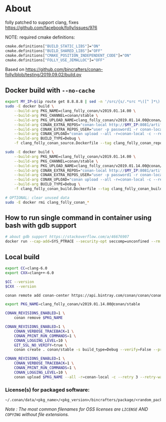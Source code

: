 # About

folly patched to support clang, fixes https://github.com/facebook/folly/issues/976

NOTE: required cmake definitions:

```bash
cmake.definitions["BUILD_STATIC_LIBS"]="ON"
cmake.definitions["BUILD_SHARED_LIBS"]="OFF"
cmake.definitions["CMAKE_POSITION_INDEPENDENT_CODE"]="ON"
cmake.definitions["FOLLY_USE_JEMALLOC"]="OFF"
```

Based on https://github.com/bincrafters/conan-folly/blob/testing/2019.09.02/build.py

## Docker build with `--no-cache`

```bash
export MY_IP=$(ip route get 8.8.8.8 | sed -n '/src/{s/.*src *\([^ ]*\).*/\1/p;q}')
sudo -E docker build \
    --build-arg PKG_NAME=clang_folly_conan/v2019.01.14.00 \
    --build-arg PKG_CHANNEL=conan/stable \
    --build-arg PKG_UPLOAD_NAME=clang_folly_conan/v2019.01.14.00@conan/stable \
    --build-arg CONAN_EXTRA_REPOS="conan-local http://$MY_IP:8081/artifactory/api/conan/conan False" \
    --build-arg CONAN_EXTRA_REPOS_USER="user -p password1 -r conan-local admin" \
    --build-arg CONAN_UPLOAD="conan upload --all -r=conan-local -c --retry 3 --retry-wait 10 --force" \
    --build-arg BUILD_TYPE=Debug \
    -f clang_folly_conan_source.Dockerfile --tag clang_folly_conan_repoadd_source_install . --no-cache

sudo -E docker build \
    --build-arg PKG_NAME=clang_folly_conan/v2019.01.14.00 \
    --build-arg PKG_CHANNEL=conan/stable \
    --build-arg PKG_UPLOAD_NAME=clang_folly_conan/v2019.01.14.00@conan/stable \
    --build-arg CONAN_EXTRA_REPOS="conan-local http://$MY_IP:8081/artifactory/api/conan/conan False" \
    --build-arg CONAN_EXTRA_REPOS_USER="user -p password1 -r conan-local admin" \
    --build-arg CONAN_UPLOAD="conan upload --all -r=conan-local -c --retry 3 --retry-wait 10 --force" \
    --build-arg BUILD_TYPE=Debug \
    -f clang_folly_conan_build.Dockerfile --tag clang_folly_conan_build_package_export_test_upload . --no-cache

# OPTIONAL: clear unused data
sudo -E docker rmi clang_folly_conan_*
```

## How to run single command in container using bash with gdb support

```bash
# about gdb support https://stackoverflow.com/a/46676907
docker run --cap-add=SYS_PTRACE --security-opt seccomp=unconfined --rm --entrypoint="/bin/bash" -v "$PWD":/home/u/project_copy -w /home/u/project_copy -p 50051:50051 --name DEV_clang_folly_conan clang_folly_conan -c pwd
```

## Local build

```bash
export CC=clang-6.0
export CXX=clang++-6.0

$CC --version
$CXX --version

conan remote add conan-center https://api.bintray.com/conan/conan/conan-center False

export PKG_NAME=clang_folly_conan/v2019.01.14.00@conan/stable

CONAN_REVISIONS_ENABLED=1 \
    conan remove $PKG_NAME

CONAN_REVISIONS_ENABLED=1 \
    CONAN_VERBOSE_TRACEBACK=1 \
    CONAN_PRINT_RUN_COMMANDS=1 \
    CONAN_LOGGING_LEVEL=10 \
    GIT_SSL_NO_VERIFY=true \
    conan create . conan/stable -s build_type=Debug --verify=False --profile clang --build missing

CONAN_REVISIONS_ENABLED=1 \
    CONAN_VERBOSE_TRACEBACK=1 \
    CONAN_PRINT_RUN_COMMANDS=1 \
    CONAN_LOGGING_LEVEL=10 \
    conan upload $PKG_NAME --all -r=conan-local -c --retry 3 --retry-wait 10 --force
```

### License(s) for packaged software:

    ~/.conan/data/<pkg_name>/<pkg_version>/bincrafters/package/<random_package_id>/license/<LICENSE_FILES_HERE>

*Note :   The most common filenames for OSS licenses are `LICENSE` AND `COPYING` without file extensions.*
